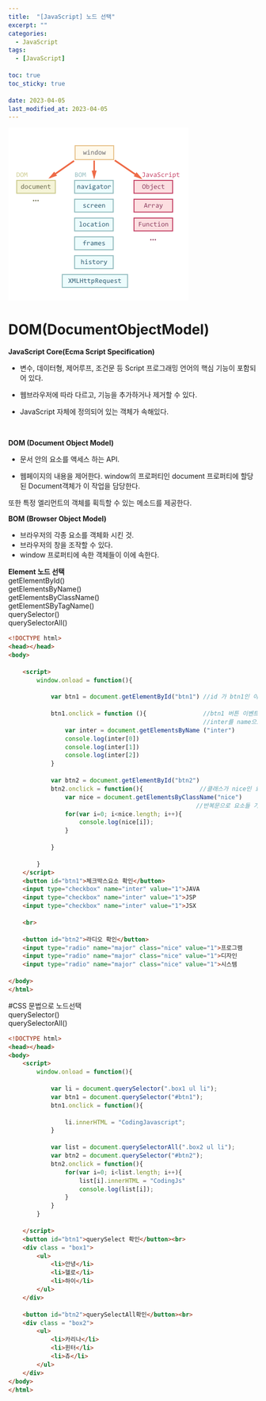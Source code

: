 ```yaml
---
title:  "[JavaScript] 노드 선택"
excerpt: ""
categories:
  - JavaScript
tags:
  - [JavaScript]

toc: true
toc_sticky: true
 
date: 2023-04-05
last_modified_at: 2023-04-05
---
```

![](/assets/img/dom.png)

# DOM(DocumentObjectModel)  

__JavaScript Core(Ecma Script Specification)__

* 변수, 데이터형, 제어루프, 조건문 등 Script 프로그래밍 언어의 핵심 기능이 포함되어 있다. 

* 웹브라우저에 따라 다르고, 기능을 추가하거나 제거할 수 있다. 

* JavaScript 자체에 정의되어 있는 객체가 속해있다.
</br> 

__DOM (Document Object Model)__  

* 문서 안의 요소를 액세스 하는 API.

* 웹페이지의 내용을 제어한다. window의 프로퍼티인 document 프로퍼티에 할당된 Document객체가 이 작업을 담당한다. 

 또한 특정 엘리먼트의 객체를 획득할 수 있는 메소드를 제공한다.

__BOM (Browser Object Model)__
* 브라우저의 각종 요소를 객체화 시킨 것.
* 브라우저의 창을 조작할 수 있다.
* window 프로퍼티에 속한 객체들이 이에 속한다.

__Element 노드 선택__  
getElementById()  
getElementsByName()  
getElementsByClassName()  
getElementSByTagName()  
querySelector()  
querySelectorAll()

```html
<!DOCTYPE html>
<head></head>
<body>
    
    <script>
        window.onload = function(){

            var btn1 = document.getElementById("btn1") //id 가 btn1인 아이디 가져와서 변수에 저장

            btn1.onclick = function (){                //btn1 버튼 이벤트 발생                     
                                                       //inter를 name으로 가지는 요소들을 inter변수에 저장
                var inter = document.getElementsByName ("inter")
                console.log(inter[0]) 
                console.log(inter[1]) 
                console.log(inter[2]) 
            } 

            var btn2 = document.getElementById("btn2") 
            btn2.onclick = function(){                //클래스가 nice인 요소들 nice변수에 저장
                var nice = document.getElementsByClassName("nice")
                                                     //반복문으로 요소들 가져오기
                for(var i=0; i<nice.length; i++){
                    console.log(nice[i]);
                }
                
            }

        }
    </script>
    <button id="btn1">체크박스요소 확인</button>
    <input type="checkbox" name="inter" value="1">JAVA
    <input type="checkbox" name="inter" value="1">JSP
    <input type="checkbox" name="inter" value="1">JSX
    
    <br>

    <button id="btn2">라디오 확인</button>
    <input type="radio" name="major" class="nice" value="1">프로그램
    <input type="radio" name="major" class="nice" value="1">디자인
    <input type="radio" name="major" class="nice" value="1">시스템
    
</body>
</html>
```  

#CSS 문법으로 노드선택  
querySelector()  
querySelectorAll()  

```html
<!DOCTYPE html>
<head></head>
<body>
    <script>
        window.onload = function(){
            
            var li = document.querySelector(".box1 ul li");
            var btn1 = document.querySelector("#btn1");
            btn1.onclick = function(){

                li.innerHTML = "CodingJavascript";
            }

            var list = document.querySelectorAll(".box2 ul li");
            var btn2 = document.querySelector("#btn2");
            btn2.onclick = function(){
                for(var i=0; i<list.length; i++){
                    list[i].innerHTML = "CodingJs"
                    console.log(list[i]);
                }
            }
        }

    </script>
    <button id="btn1">querySelect 확인</button><br>
    <div class = "box1">
        <ul>
            <li>안녕</li>
            <li>헬로</li>
            <li>하이</li>
        </ul>
    </div>

    <button id="btn2">querySelectAll확인</button><br>
    <div class = "box2">
        <ul>
            <li>카리나</li>
            <li>윈터</li>
            <li>츄</li>
        </ul>
    </div>
</body>
</html>

```